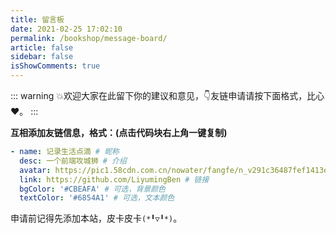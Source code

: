 ```yaml
---
title: 留言板
date: 2021-02-25 17:02:10
permalink: /bookshop/message-board/
article: false
sidebar: false
isShowComments: true
---
```


::: warning
💥欢迎大家在此留下你的建议和意见，👇友链申请请按下面格式，比心:heart:。
:::

**互相添加友链信息，格式：(点击代码块右上角一键复制)**

```yaml
- name: 记录生活点滴 # 昵称
  desc: 一个前端攻城狮 # 介绍
  avatar: https://pic1.58cdn.com.cn/nowater/fangfe/n_v291c36487fef1413eb9f62fc789eba2c6.jpg # 头像
  link: https://github.com/LiyumingBen # 链接
  bgColor: '#CBEAFA' # 可选，背景颜色
  textColor: '#6854A1' # 可选，文本颜色
```

申请前记得先添加本站，皮卡皮卡`(*╹▽╹*)`。
